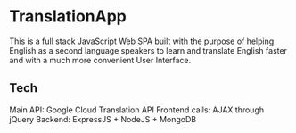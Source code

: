 # TranslationApp

This is a full stack JavaScript Web SPA built with the purpose of 
helping English as a second language speakers to learn and translate English
faster and with a much more convenient User Interface.

## Tech

Main API: Google Cloud Translation API 
Frontend calls: AJAX through jQuery
Backend: ExpressJS + NodeJS + MongoDB
